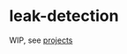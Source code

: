 # leak-detection
WIP, see [projects](https://github.com/stevenwdv/leak-detection/projects?type=beta)
